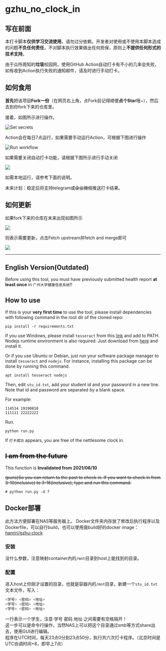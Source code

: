 # gzhu_no_clock_in

## 写在前面

本打卡脚本**仅供学习交流使用**，请勿过分依赖。开发者对使用或不使用本脚本造成的问题**不负任何责任**，不对脚本执行效果做出任何担保，原则上**不提供任何形式的技术支持**。

由于众所周知的**垃圾**校园网，使用GitHub Action自动打卡有不小的几率会失败，如有收到Action执行失败的通知邮件，请及时进行手动打卡。

## 如何食用

**首先**把该项目**Fork一份**（在网页右上角，点Fork前记得顺便**点个Star**哦~），然后去到你fork下来的仓库里。

接着，如图所示进行操作。

![Set secrets](./img/set_secrets.png)

Action会在每日7点运行，如果需要手动运行Action，可根据下图进行操作

![Run workflow](img/run_workflow.png)

如果需要关闭自动打卡功能，请根据下图所示进行手动关闭

![](./img/enable_or_disable_action.png)

如需本地运行，请参考下面的说明。

未来计划：稳定后将支持telegram或~~企业微信~~推送打卡结果。

## 如何更新

如果fork下来的仓库在未来出现如图所示

![](https://docs.github.com/assets/images/help/repository/fetch-upstream-drop-down.png)

则表示需要更新，点击Fetch upstream并fetch and merge即可

![](https://docs.github.com/assets/images/help/repository/fetch-and-merge-button.png)

---

## English Version(Outdated)

Before using this tool, you must have previously submitted health report **at least once** in `广州大学健康信息系统`!!

## How to use

If this is your **very first time** to use the tool, please install dependencies with following command in the root dir of the cloned repo:

``` shell
pip install -r requirements.txt
```

If you use Windows, please install `tesseract` from this [link](https://digi.bib.uni-mannheim.de/tesseract/) and add to PATH. Nodejs runtime environment is also required. Just download from [here](https://nodejs.org/) and install it.

Or if you use Ubuntu or Debian, just run your software package manager to install `tesseract` and `nodejs`. For instance, installing this package can be done by running this command.

```shell
apt install tesseract nodejs
```

Then, edit `stu_id.txt`, add your student id and your password in a new line. Note that id and password are separated by a blank space.

For example:

``` text
114514 19190810
111111 22222222
```

Run.

``` shell
python run.py
```

If `打卡成功` appears, you are free of the nettlesome clock in.

## ~~I am from the future~~

This function is **Invalidated from 2021/06/10**

~~(puns)So you can return to the past to check in. If you want to check in from 3-10(inclusive) to 3-16(inclusive), type and run this command.~~

``` shell
# python run.py -d 7
```
## Docker部署
此方法方便部署在NAS等服务器上。
Docker文件夹内存放了修改后执行程序以及Dockerfile，可以自行build，也可以使用我build好的docker image：<br>
<a href="https://hub.docker.com/r/hanriri/gzhu-clock" target="_blank">hanriri/gzhu-clock</a><br>
### 安装
没什么参数，注意映射container内的`/mnt`目录到host上能找到的目录。<br>
### 配置
进入host上你刚才设置的目录，也就是容器内的`/mnt`目录，新建一个`stu_id.txt`文本文件，写入：
```bash
<学号> <密码> <地址>
<学号> <密码> <地址>
<学号> <密码> <地址>
```
一行表示一个学生，注意·学号 密码 地址·之间需要有空格隔开！<br>
这一步可以是命令行操作，当然NAS上可以把这个目录通过smb等方式share出去，使用GUI进行编辑。<br>
程序在UTC时间，每天23点0分到23点50分，执行共六次打卡程序。（北京时间是UTC协调时间+8，即早上7点）<br>
